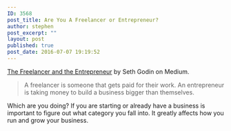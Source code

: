 ```yaml
---
ID: 3568
post_title: Are You A Freelancer or Entrepreneur?
author: stephen
post_excerpt: ""
layout: post
published: true
post_date: 2016-07-07 19:19:52
---
```

<span style="font-weight: 400;"><a href="https://medium.com/swlh/the-freelancer-and-the-entrepreneur-c79d2bbb52b2#.i612p8nef">The Freelancer and the Entrepreneur</a> by Seth Godin on Medium. </span>
<blockquote><span style="font-weight: 400;">A freelancer is someone that gets paid for their work. An entrepreneur is taking money to build a business bigger than themselves.</span></blockquote>
<span style="font-weight: 400;">Which are you doing? If you are starting or already have a business is important to figure out what category you fall into. It greatly affects how you run and grow your business.</span>